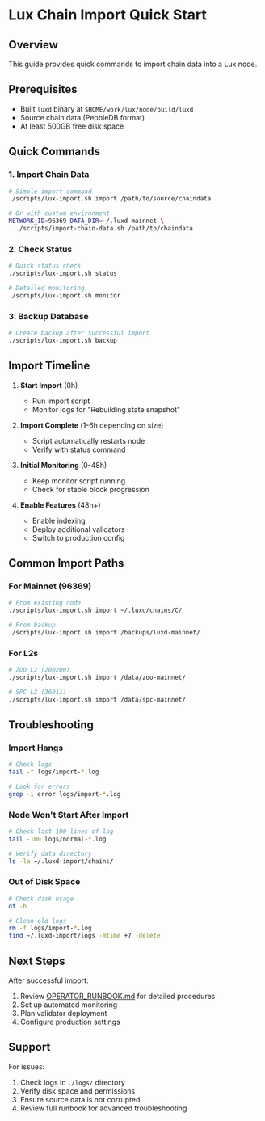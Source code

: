 # Lux Chain Import Quick Start

## Overview

This guide provides quick commands to import chain data into a Lux node.

## Prerequisites

- Built `luxd` binary at `$HOME/work/lux/node/build/luxd`
- Source chain data (PebbleDB format)
- At least 500GB free disk space

## Quick Commands

### 1. Import Chain Data

```bash
# Simple import command
./scripts/lux-import.sh import /path/to/source/chaindata

# Or with custom environment
NETWORK_ID=96369 DATA_DIR=~/.luxd-mainnet \
  ./scripts/import-chain-data.sh /path/to/chaindata
```

### 2. Check Status

```bash
# Quick status check
./scripts/lux-import.sh status

# Detailed monitoring
./scripts/lux-import.sh monitor
```

### 3. Backup Database

```bash
# Create backup after successful import
./scripts/lux-import.sh backup
```

## Import Timeline

1. **Start Import** (0h)
   - Run import script
   - Monitor logs for "Rebuilding state snapshot"

2. **Import Complete** (1-6h depending on size)
   - Script automatically restarts node
   - Verify with status command

3. **Initial Monitoring** (0-48h)
   - Keep monitor script running
   - Check for stable block progression

4. **Enable Features** (48h+)
   - Enable indexing
   - Deploy additional validators
   - Switch to production config

## Common Import Paths

### For Mainnet (96369)
```bash
# From existing node
./scripts/lux-import.sh import ~/.luxd/chains/C/

# From backup
./scripts/lux-import.sh import /backups/luxd-mainnet/
```

### For L2s
```bash
# ZOO L2 (200200)
./scripts/lux-import.sh import /data/zoo-mainnet/

# SPC L2 (36911)  
./scripts/lux-import.sh import /data/spc-mainnet/
```

## Troubleshooting

### Import Hangs
```bash
# Check logs
tail -f logs/import-*.log

# Look for errors
grep -i error logs/import-*.log
```

### Node Won't Start After Import
```bash
# Check last 100 lines of log
tail -100 logs/normal-*.log

# Verify data directory
ls -la ~/.luxd-import/chains/
```

### Out of Disk Space
```bash
# Check disk usage
df -h

# Clean old logs
rm -f logs/import-*.log
find ~/.luxd-import/logs -mtime +7 -delete
```

## Next Steps

After successful import:

1. Review [OPERATOR_RUNBOOK.md](./OPERATOR_RUNBOOK.md) for detailed procedures
2. Set up automated monitoring
3. Plan validator deployment
4. Configure production settings

## Support

For issues:
1. Check logs in `./logs/` directory
2. Verify disk space and permissions
3. Ensure source data is not corrupted
4. Review full runbook for advanced troubleshooting